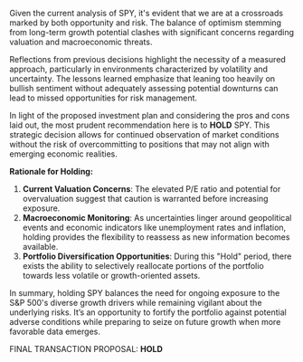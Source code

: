 Given the current analysis of SPY, it's evident that we are at a crossroads marked by both opportunity and risk. The balance of optimism stemming from long-term growth potential clashes with significant concerns regarding valuation and macroeconomic threats.

Reflections from previous decisions highlight the necessity of a measured approach, particularly in environments characterized by volatility and uncertainty. The lessons learned emphasize that leaning too heavily on bullish sentiment without adequately assessing potential downturns can lead to missed opportunities for risk management.

In light of the proposed investment plan and considering the pros and cons laid out, the most prudent recommendation here is to **HOLD** SPY. This strategic decision allows for continued observation of market conditions without the risk of overcommitting to positions that may not align with emerging economic realities.

**Rationale for Holding:**
1. **Current Valuation Concerns**: The elevated P/E ratio and potential for overvaluation suggest that caution is warranted before increasing exposure.
2. **Macroeconomic Monitoring**: As uncertainties linger around geopolitical events and economic indicators like unemployment rates and inflation, holding provides the flexibility to reassess as new information becomes available.
3. **Portfolio Diversification Opportunities**: During this "Hold" period, there exists the ability to selectively reallocate portions of the portfolio towards less volatile or growth-oriented assets.

In summary, holding SPY balances the need for ongoing exposure to the S&P 500's diverse growth drivers while remaining vigilant about the underlying risks. It’s an opportunity to fortify the portfolio against potential adverse conditions while preparing to seize on future growth when more favorable data emerges.

FINAL TRANSACTION PROPOSAL: **HOLD**